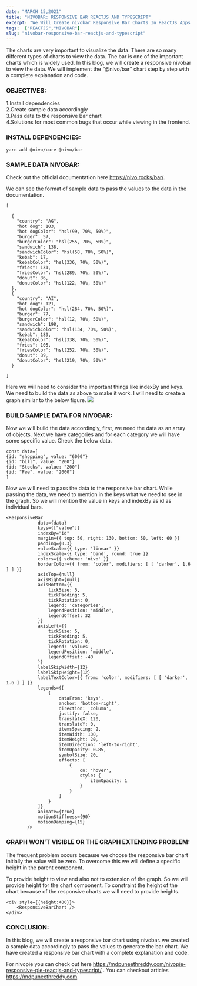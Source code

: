 ```yaml
---
date: "MARCH 15,2021"
title: "NIVOBAR: RESPONSIVE BAR REACTJS AND TYPESCRIPT"
excerpt: "We Will Create nivobar Responsive Bar Charts In ReactJs Apps With Typescript Using @nivo/bar Charts Library With Complete Explanation, Code."
tags:  ["REACTJS","NIVOBAR"]
slug: "nivobar-responsive-bar-reactjs-and-typescript"
---
```

The charts are very important to visualize the data. There are so many different types of charts to view the data. The bar is one of the important charts which is widely used. In this blog, we will create a responsive nivobar to view the data. We will implement the “@nivo/bar” chart step by step with a complete explanation and code.

### OBJECTIVES:
1.Install dependencies<br />
2.Create sample data accordingly<br />
3.Pass data to the responsive Bar chart<br />
4.Solutions for most common bugs that occur while viewing in the frontend.<br />

### INSTALL DEPENDENCIES:
```
yarn add @nivo/core @nivo/bar
```

### SAMPLE DATA NIVOBAR:
Check out the official documentation here  <a style="color: blue" href=" https://nivo.rocks/bar/" target="_blank"> https://nivo.rocks/bar/</a>.



We can see the format of sample data to pass the values to the data in the documentation.
```
[
  
  {
    "country": "AG",
    "hot dog": 103,
    "hot dogColor": "hsl(99, 70%, 50%)",
    "burger": 57,
    "burgerColor": "hsl(255, 70%, 50%)",
    "sandwich": 138,
    "sandwichColor": "hsl(58, 70%, 50%)",
    "kebab": 17,
    "kebabColor": "hsl(336, 70%, 50%)",
    "fries": 131,
    "friesColor": "hsl(289, 70%, 50%)",
    "donut": 86,
    "donutColor": "hsl(122, 70%, 50%)"
  },
  {
    "country": "AI",
    "hot dog": 121,
    "hot dogColor": "hsl(284, 70%, 50%)",
    "burger": 77,
    "burgerColor": "hsl(12, 70%, 50%)",
    "sandwich": 198,
    "sandwichColor": "hsl(134, 70%, 50%)",
    "kebab": 189,
    "kebabColor": "hsl(338, 70%, 50%)",
    "fries": 105,
    "friesColor": "hsl(252, 70%, 50%)",
    "donut": 89,
    "donutColor": "hsl(219, 70%, 50%)"
  }

]
```

Here we will need to consider the important things like indexBy and keys. We need to build the data as above to make it work. I will need to create a graph similar to the below figure.
<Image src="/images/posts/nivobar-responsive-bar-reactjs-and-typescript_img1.png">

### BUILD SAMPLE DATA FOR NIVOBAR:
Now we will build the data accordingly, first, we need the data as an array of objects. Next we have categories and for each category we will have some specific value. Check the below data.
```
const data=[
{id: "shopping", value: "6000"}
{id: "bill", value: "200"}
{id: "Stocks", value: "200"}
{id: "Fee", value: "2000"}
]
```
Now we will need to pass the data to the responsive bar chart. While passing the data, we need to mention in the keys what we need to see in the graph. So we will mention the value in keys and indexBy as id as individual bars.

```
<ResponsiveBar
            data={data}
            keys={["value"]}
            indexBy="id"
            margin={{ top: 50, right: 130, bottom: 50, left: 60 }}
            padding={0.3}
            valueScale={{ type: 'linear' }}
            indexScale={{ type: 'band', round: true }}
            colors={{ scheme: 'nivo' }}
            borderColor={{ from: 'color', modifiers: [ [ 'darker', 1.6 ] ] }}
            axisTop={null}
            axisRight={null}
            axisBottom={{
                tickSize: 5,
                tickPadding: 5,
                tickRotation: 0,
                legend: 'categories',
                legendPosition: 'middle',
                legendOffset: 32
            }}
            axisLeft={{
                tickSize: 5,
                tickPadding: 5,
                tickRotation: 0,
                legend: 'values',
                legendPosition: 'middle',
                legendOffset: -40
            }}
            labelSkipWidth={12}
            labelSkipHeight={12}
            labelTextColor={{ from: 'color', modifiers: [ [ 'darker', 1.6 ] ] }}
            legends={[
                {
                    dataFrom: 'keys',
                    anchor: 'bottom-right',
                    direction: 'column',
                    justify: false,
                    translateX: 120,
                    translateY: 0,
                    itemsSpacing: 2,
                    itemWidth: 100,
                    itemHeight: 20,
                    itemDirection: 'left-to-right',
                    itemOpacity: 0.85,
                    symbolSize: 20,
                    effects: [
                        {
                            on: 'hover',
                            style: {
                                itemOpacity: 1
                            }
                        }
                    ]
                }
            ]}
            animate={true}
            motionStiffness={90}
            motionDamping={15}
        />
```
### GRAPH WON’T VISIBLE OR THE GRAPH EXTENDING PROBLEM:
The frequent problem occurs because we choose the responsive bar chart initially the value will be zero. To overcome this we will define a specific height in the parent component.

To provide height to view and also not to extension of the graph. So we will provide height for the chart component. To constraint the height of the chart because of the responsive charts we will need to provide heights.
```
<div style={{height:400}}>
    <ResponsiveBarChart />
</div>
```

### CONCLUSION:
In this blog, we will create a responsive bar chart using nivobar. we created a sample data accordingly to pass the values to generate the bar chart. We have created a responsive bar chart with a complete explanation and code.

For nivopie you can check out here  <a style="color: blue" href="https://mdpuneethreddy.com/nivopie-responsive-pie-reactjs-and-typescript/
"> https://mdpuneethreddy.com/nivopie-responsive-pie-reactjs-and-typescript/
</a>. 
You can checkout articles   <a style="color: blue" href=" https://mdpuneethreddy.com/"> https://mdpuneethreddy.com</a>.

